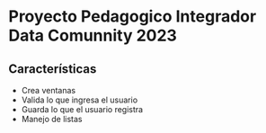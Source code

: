 # Proyecto Pedagogico Integrador Data Comunnity 2023

## Características

* Crea ventanas
* Valida lo que ingresa el usuario
* Guarda lo que el usuario registra
* Manejo de listas